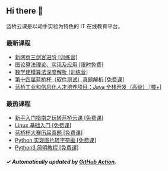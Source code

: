 ## Hi there 👋

蓝桥云课是以动手实验为特色的 IT 在线教育平台。

### 最新课程

<!-- LATEST:START -->
- [新网页三剑客进阶 [训练营]](https://www.lanqiao.cn/courses/18776/)
- [图论算法理论、实现及应用 [限时免费]](https://www.lanqiao.cn/courses/9039/)
- [数学建模算法深度解析 [训练营]](https://www.lanqiao.cn/courses/20137/)
- [第十四届蓝桥杯（软件测试）真题解析 [免费课]](https://www.lanqiao.cn/courses/21052/)
- [蓝桥工业和信息化人才培养项目：Java 全栈开发（高级） [楼+]](https://www.lanqiao.cn/courses/9115/)
<!-- LATEST:END -->

### 最热课程

<!-- HOTEST:START -->
- [新手入门指南之玩转蓝桥云课 [免费课]](https://www.lanqiao.cn/courses/63/)
- [Linux 基础入门 [免费课]](https://www.lanqiao.cn/courses/1/)
- [蓝桥杯大赛历届真题 [免费课]](https://www.lanqiao.cn/courses/2786/)
- [Python 实现图片转字符画 [免费课]](https://www.lanqiao.cn/courses/370/)
- [Python3 简明教程 [免费课]](https://www.lanqiao.cn/courses/596/)
<!-- HOTEST:END -->

##### ✓ Automatically updated by [GitHub Action](https://github.com/lanqiao-courses/.github/actions/workflows/update.yml).
